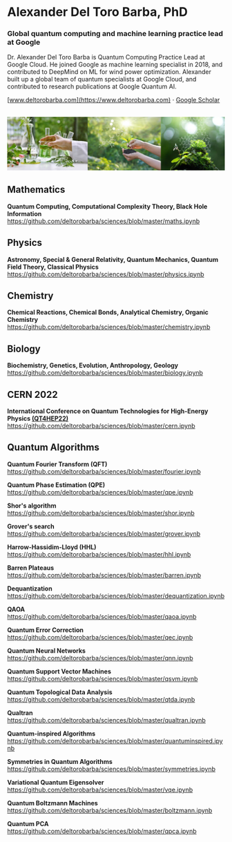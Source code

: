 # Alexander Del Toro Barba, PhD

### Global quantum computing and machine learning practice lead at Google

Dr. Alexander Del Toro Barba is Quantum Computing Practice Lead at Google Cloud. He joined Google as machine learning specialist in 2018, and contributed to DeepMind on ML for wind power optimization. Alexander built up a global team of quantum specialists at Google Cloud, and contributed to research publications at Google Quantum AI.

[www.deltorobarba.com](https://www.deltorobarba.com) $\cdot$ [Google Scholar](https://scholar.google.com/citations?hl=en&user=fddyK-wAAAAJ)

<br>

<img src="https://raw.githubusercontent.com/deltorobarba/repo/master/sciences_0000.png" alt="sciences">

<br>

## Mathematics

<b>Quantum Computing, Computational Complexity Theory, Black Hole Information</b><br>
https://github.com/deltorobarba/sciences/blob/master/maths.ipynb

## Physics

<b>Astronomy, Special & General Relativity, Quantum Mechanics, Quantum Field Theory, Classical Physics</b><br>
https://github.com/deltorobarba/sciences/blob/master/physics.ipynb


## Chemistry

<b>Chemical Reactions, Chemical Bonds, Analytical Chemistry, Organic Chemistry</b><br>
https://github.com/deltorobarba/sciences/blob/master/chemistry.ipynb


## Biology

<b>Biochemistry, Genetics, Evolution, Anthropology, Geology</b><br>
https://github.com/deltorobarba/sciences/blob/master/biology.ipynb


## CERN 2022

<b>International Conference on Quantum Technologies for High-Energy Physics [(QT4HEP22)](https://indico.cern.ch/event/1190278/)</b><br>
https://github.com/deltorobarba/sciences/blob/master/cern.ipynb


## Quantum Algorithms

<b>Quantum Fourier Transform  (QFT)</b><br>
https://github.com/deltorobarba/sciences/blob/master/fourier.ipynb

<b>Quantum Phase Estimation (QPE)</b><br>
https://github.com/deltorobarba/sciences/blob/master/qpe.ipynb

<b>Shor's algorithm</b><br>
https://github.com/deltorobarba/sciences/blob/master/shor.ipynb

<b>Grover's search</b><br>
https://github.com/deltorobarba/sciences/blob/master/grover.ipynb

<b>Harrow-Hassidim-Lloyd (HHL) </b><br>
https://github.com/deltorobarba/sciences/blob/master/hhl.ipynb

<b>Barren Plateaus</b><br>
https://github.com/deltorobarba/sciences/blob/master/barren.ipynb

<b>Dequantization</b><br>
https://github.com/deltorobarba/sciences/blob/master/dequantization.ipynb

<b>QAOA</b><br>
https://github.com/deltorobarba/sciences/blob/master/qaoa.ipynb

<b>Quantum Error Correction</b><br>
https://github.com/deltorobarba/sciences/blob/master/qec.ipynb

<b>Quantum Neural Networks</b><br>
https://github.com/deltorobarba/sciences/blob/master/qnn.ipynb

<b>Quantum Support Vector Machines</b><br>
https://github.com/deltorobarba/sciences/blob/master/qsvm.ipynb

<b>Quantum Topological Data Analysis</b><br>
https://github.com/deltorobarba/sciences/blob/master/qtda.ipynb

<b>Qualtran</b><br>
https://github.com/deltorobarba/sciences/blob/master/qualtran.ipynb

<b>Quantum-inspired Algorithms</b><br>
https://github.com/deltorobarba/sciences/blob/master/quantuminspired.ipynb

<b>Symmetries in Quantum Algorithms</b><br>
https://github.com/deltorobarba/sciences/blob/master/symmetries.ipynb

<b>Variational Quantum Eigensolver</b><br>
https://github.com/deltorobarba/sciences/blob/master/vqe.ipynb

<b>Quantum Boltzmann Machines</b><br>
https://github.com/deltorobarba/sciences/blob/master/boltzmann.ipynb

<b>Quantum PCA</b><br>
https://github.com/deltorobarba/sciences/blob/master/qpca.ipynb
